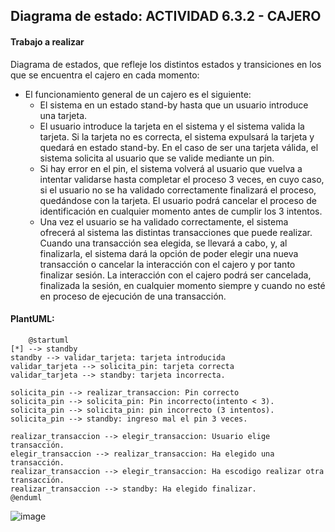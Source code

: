 ## Diagrama de estado: ACTIVIDAD 6.3.2 - CAJERO

#### Trabajo a realizar
Diagrama de estados, que refleje los distintos estados y transiciones en los que se encuentra el cajero en cada momento:
- El funcionamiento general de un cajero es el siguiente:
    - El sistema en un estado stand-by hasta que un usuario introduce una tarjeta.
    - El usuario introduce la tarjeta en el sistema y el sistema valida la tarjeta. Si la tarjeta no es correcta, el sistema expulsará la tarjeta y quedará en estado stand-by. En el caso de ser una tarjeta válida, el sistema solicita al usuario que se valide mediante un pin. 
    - Si hay error en el pin, el sistema volverá al usuario que vuelva a intentar validarse hasta completar el proceso 3 veces, en cuyo caso, si el usuario no se ha validado correctamente finalizará el proceso, quedándose con la tarjeta. El usuario podrá cancelar el proceso de identificación en cualquier momento antes de cumplir los 3 intentos. 
    - Una vez el usuario se ha validado correctamente, el sistema ofrecerá al sistema las distintas transacciones que puede realizar. Cuando una transacción sea elegida, se llevará a cabo, y, al finalizarla, el sistema dará la opción de poder elegir una nueva transacción o cancelar la interacción con el cajero y por tanto finalizar sesión. La interacción con el cajero podrá ser cancelada, finalizada la sesión, en cualquier momento siempre y cuando no esté en proceso de ejecución de una transacción. 

#### PlantUML:
        @startuml
    [*] --> standby
    standby --> validar_tarjeta: tarjeta introducida
    validar_tarjeta --> solicita_pin: tarjeta correcta
    validar_tarjeta --> standby: tarjeta incorrecta.
    
    solicita_pin --> realizar_transaccion: Pin correcto
    solicita_pin --> solicita_pin: Pin incorrecto(intento < 3).
    solicita_pin --> solicita_pin: pin incorrecto (3 intentos).
    solicita_pin --> standby: ingreso mal el pin 3 veces.
    
    realizar_transaccion --> elegir_transaccion: Usuario elige transacción.
    elegir_transaccion --> realizar_transaccion: Ha elegido una transacción.
    realizar_transaccion --> elegir_transaccion: Ha escodigo realizar otra transacción.
    realizar_transaccion --> standby: Ha elegido finalizar.
    @enduml

  ![image](https://github.com/user-attachments/assets/82576ba8-94a9-4cd6-9f4d-a19521ddd0a8)




